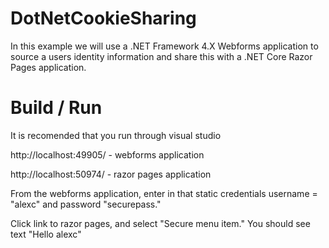 # DotNetCookieSharing

In this example we will use a .NET Framework 4.X Webforms application to source a users identity information and share this with a .NET Core Razor Pages application.

# Build / Run

It is recomended that you run through visual studio

http://localhost:49905/ - webforms application

http://localhost:50974/ - razor pages application

From the webforms application, enter in that static credentials username = "alexc" and password "securepass."

Click link to razor pages, and select "Secure menu item." You should see text "Hello alexc"
